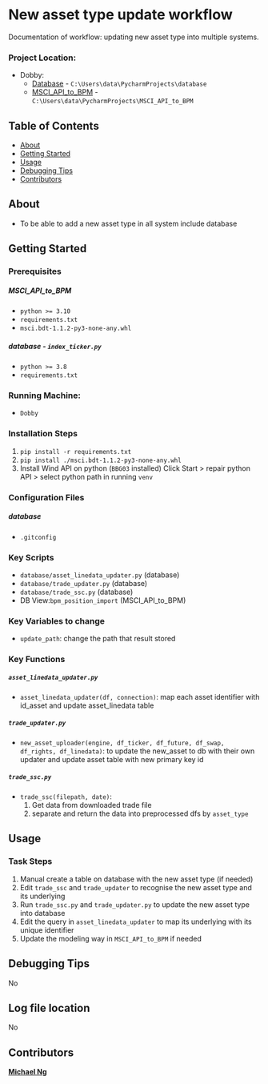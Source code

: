# New asset type update workflow
Documentation of workflow: updating new asset type into multiple systems.

### Project Location: 
 - Dobby: 
   - [Database](https://github.com/changwookshimgaam/database.git) -  `C:\Users\data\PycharmProjects\database`
   - [MSCI_API_to_BPM](https://github.com/GAmikeng/MSCI_API_to_BPM.git) - `C:\Users\data\PycharmProjects\MSCI_API_to_BPM`
## Table of Contents
+ [About](#about)
+ [Getting Started](#getting_started)
+ [Usage](#usage)
+ [Debugging Tips](#debugging_tips)
+ [Contributors](#contributors)

## About <a name = "about"></a>
  - To be able to add a new asset type in all system include database

## Getting Started <a name = "getting_started"></a>

### Prerequisites

##### MSCI_API_to_BPM
- `python >= 3.10`
- `requirements.txt` 
- `msci.bdt-1.1.2-py3-none-any.whl`

##### database - `index_ticker.py`
- `python >= 3.8`
- `requirements.txt`

### Running Machine:
- `Dobby`

### Installation Steps
1. `pip install -r requirements.txt`
2. `pip install ./msci.bdt-1.1.2-py3-none-any.whl`
3. Install Wind API on python (`BBG03` installed)
   Click Start > repair python API > select python path in running `venv`

### Configuration Files
##### database
- `.gitconfig`

### Key Scripts
  -  `database/asset_linedata_updater.py` (database)
  -  `database/trade_updater.py` (database)
  -  `database/trade_ssc.py` (database)
  -  DB View:`bpm_position_import` (MSCI_API_to_BPM)

### Key Variables to change
  - `update_path`: change the path that result stored

### Key Functions
##### `asset_linedata_updater.py`
  - `asset_linedata_updater(df, connection)`: map each asset identifier with id_asset and update asset_linedata table
##### `trade_updater.py`
  - `new_asset_uploader(engine, df_ticker, df_future, df_swap, df_rights, df_linedata)`: to update the new_asset to db with their own updater and update asset table with new primary key id
##### `trade_ssc.py`
- `trade_ssc(filepath, date)`: 
   1. Get data from downloaded trade file
   2. separate and return the data into preprocessed dfs by `asset_type`

## Usage <a name = "usage"></a>
### Task Steps
1. Manual create a table on database with the new asset type (if needed)
2. Edit `trade_ssc` and `trade_updater` to recognise the new asset type and its underlying
3. Run `trade_ssc.py` and `trade_updater.py` to update the new asset type into database
4. Edit the query in `asset_linedata_updater` to map its underlying with its unique identifier
5. Update the modeling way in `MSCI_API_to_BPM` if needed
## Debugging Tips <a name = "debugging_tips"></a>
No

## Log file location
No

## Contributors<a name = "contributors"></a>
[**Michael Ng**](mailto:mikeng@gaamhk.com)